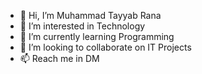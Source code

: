 - 👋 Hi, I’m Muhammad Tayyab Rana
- 👀 I’m interested in Technology
- 🌱 I’m currently learning Programming
- 💞️ I’m looking to collaborate on IT Projects
- 📫 Reach me in DM

<!---
tayyabrana492/tayyabrana492 is a ✨ special ✨ repository because its `README.md` (this file) appears on your GitHub profile.
You can click the Preview link to take a look at your changes.
--->
